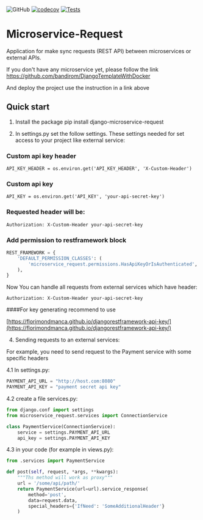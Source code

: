 ![GitHub](https://img.shields.io/github/license/bandirom/django-microservice-request)
[![codecov](https://codecov.io/gh/bandirom/django-microservice-request/branch/master/graph/badge.svg?token=8V0XKTUF3G)](https://codecov.io/gh/bandirom/django-microservice-request)
[![Tests](https://github.com/bandirom/django-microservice-request/actions/workflows/tests.yml/badge.svg)](https://github.com/bandirom/django-microservice-request/actions/workflows/tests.yml)

Microservice-Request
====================

Application for make sync requests (REST API) between microservices or external APIs.


If you don't have any microservice yet, please follow the link
https://github.com/bandirom/DjangoTemplateWithDocker

And deploy the project use the instruction in a link above


Quick start
-----------
1. Install the package
    pip install django-microservice-request

2. In settings.py set the follow settings. These settings needed for set access to your project like external service:

### Custom api key header

    API_KEY_HEADER = os.environ.get('API_KEY_HEADER', 'X-Custom-Header')

### Custom api key

    API_KEY = os.environ.get('API_KEY', 'your-api-secret-key')

### Requested header will be:

    Authorization: X-Custom-Header your-api-secret-key

### Add permission to restframework block

```python
REST_FRAMEWORK = {
    'DEFAULT_PERMISSION_CLASSES': (
        'microservice_request.permissions.HasApiKeyOrIsAuthenticated',
    ),
}
```

 Now You can handle all requests from external services which have header:

    Authorization: X-Custom-Header your-api-secret-key


####For key generating recommend to use

[https://florimondmanca.github.io/djangorestframework-api-key/](https://florimondmanca.github.io/djangorestframework-api-key/)


4. Sending requests to an external services:


For example, you need to send request to the Payment service with some specific headers


4.1 In settings.py:

```python
PAYMENT_API_URL = "http://host.com:8080"
PAYMENT_API_KEY = "payment secret api key"
```

4.2 create a file services.py:

```python
from django.conf import settings
from microservice_request.services import ConnectionService

class PaymentService(ConnectionService):
    service = settings.PAYMENT_API_URL
    api_key = settings.PAYMENT_API_KEY
```

4.3 in your code (for example in views.py):
```python
from .services import PaymentService

def post(self, request, *args, **kwargs):
    """Ths method will work as proxy"""
    url = '/some/api/path/'
    return PaymentService(url=url).service_response(
        method='post',
        data=request.data,
        special_headers={'IfNeed': 'SomeAdditionalHeader'}
    )
```

